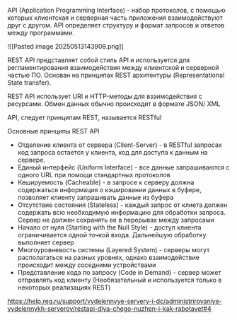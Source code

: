 API (Application Programming Interface) - набор протоколов, с помощью которых клиентская и серверная часть приложения взаимодействуют друг с другом. API определяет структуру и формат запросов и ответов между программами.

![[Pasted image 20250513143908.png]]

REST API представляет собой стиль API и используется для регламентирования взаимодействия между клиентской и серверной частью ПО. Основан на принципах REST архитектуры (Representational State transfer).

REST API использует URI и HTTP-методы для взаимодействия с ресурсами. Обмен данных обычно происходит в формате JSON/ XML

API, следует принципам REST, называется RESTful

Основные принципы REST API
- Отделение клиента от сервера (Client-Server) - в RESTful запросах код запроса остается у клиента, код для доступа к данным на сервере.
- Единый интерфейс (Uniform Interface) - все данные запрашиваются с одного URL при помощи стандартных протоколов
- Кешируемость (Cacheable) - в запросе к серверу должна содержаться информация о кэшировании данных в буфере, позволяет клиенту запрашивать данные из буфера
- Отсутствие состояния (Stateless) - каждый запрос от клиета должен содержать всю необходимую информацию для обработки запроса. Сервер не должен сохранять ее в перерывах между запросами
- Начало от нуля (Starting with the Null Style) - доступ клиента ограничивается одной точкой входа. Дальнейшую обработку выполняет сервер
- Многоуровневость системы (Layered System) - серверы могут располагаться на разных уровнях, однако взаимодействие происходит между соседними устройствами
- Представление кода по запросу (Code in Demand) - сервер может отправлять код клиенту (Необязательный и используется только в некоторых реализациях REST)

https://help.reg.ru/support/vydelennyye-servery-i-dc/administrirovaniye-vydelennykh-serverov/restapi-dlya-chego-nuzhen-i-kak-rabotayet#4

